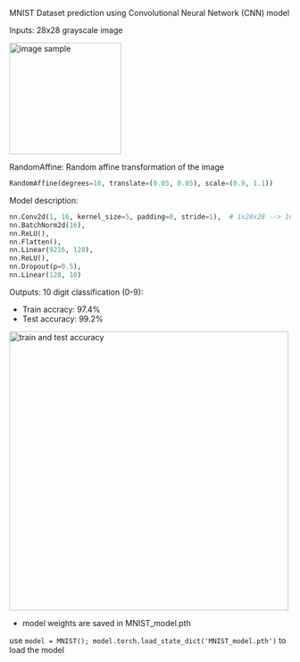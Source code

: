 MNIST Dataset prediction using Convolutional Neural Network (CNN) model

Inputs: 28x28 grayscale image

<img src="https://github.com/dihcuierc/MNIST-CNN/images/input%20image.png" alt="image sample" width="200"/>

RandomAffine: Random affine transformation of the image

```python
RandomAffine(degrees=10, translate=(0.05, 0.05), scale=(0.9, 1.1))
```

Model description:

```python
nn.Conv2d(1, 16, kernel_size=5, padding=0, stride=1),  # 1x28x28 --> 16x24x24
nn.BatchNorm2d(16),
nn.ReLU(),
nn.Flatten(),
nn.Linear(9216, 128),
nn.ReLU(),
nn.Dropout(p=0.5),
nn.Linear(128, 10)
```

Outputs: 10 digit classification (0-9):

- Train accracy: 97.4%
- Test accuracy: 99.2%

<img src="https://github.com/dihcuierc/MNIST-CNN/images/accuracy.png" alt="train and test accuracy" width="500"/>

- model weights are saved in MNIST_model.pth

use `model = MNIST(); model.torch.load_state_dict('MNIST_model.pth')` to load the model
